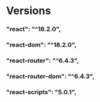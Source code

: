 # Versions
###  "react": "^18.2.0",
###  "react-dom": "^18.2.0",
###  "react-router": "^6.4.3",
###  "react-router-dom": "^6.4.3",
###  "react-scripts": "5.0.1",